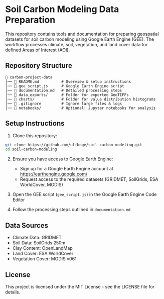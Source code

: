 # Soil Carbon Modeling Data Preparation

This repository contains tools and documentation for preparing geospatial datasets for soil carbon modeling using Google Earth Engine (GEE). The workflow processes climate, soil, vegetation, and land cover data for defined Areas of Interest (AOI).

## Repository Structure

```
📁 carbon-project-data
│── 📜 README.md          # Overview & setup instructions
│── 📜 gee_script.js      # Google Earth Engine script
│── 📜 documentation.md   # Detailed processing steps
│── 📁 data_exports/      # Folder for exported GeoTIFFs
│── 📁 charts/            # Folder for value distribution histograms
│── 📜 .gitignore         # Ignore large files & logs
│── 📁 notebooks/         # Optional: Jupyter notebooks for analysis
```

## Setup Instructions

1. Clone this repository:
```bash
git clone https://github.com/ulfboge/soil-carbon-modeling.git
cd soil-carbon-modeling
```

2. Ensure you have access to Google Earth Engine:
   - Sign up for a Google Earth Engine account at https://earthengine.google.com/
   - Request access to the required datasets (GRIDMET, SoilGrids, ESA WorldCover, MODIS)

3. Open the GEE script (`gee_script.js`) in the Google Earth Engine Code Editor

4. Follow the processing steps outlined in `documentation.md`

## Data Sources

- Climate Data: GRIDMET
- Soil Data: SoilGrids 250m
- Clay Content: OpenLandMap
- Land Cover: ESA WorldCover
- Vegetation Cover: MODIS v061

## License

This project is licensed under the MIT License - see the LICENSE file for details. 